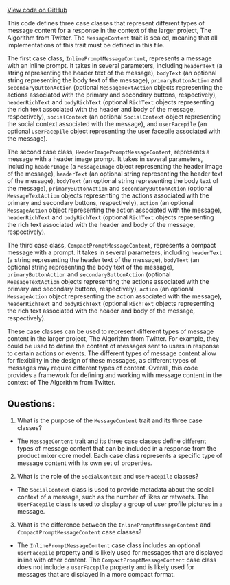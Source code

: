 [View code on GitHub](https://github.com/misbahsy/the-algorithm/product-mixer/core/src/main/scala/com/twitter/product_mixer/core/model/marshalling/response/urt/item/message/MessageContent.scala)

This code defines three case classes that represent different types of message content for a response in the context of the larger project, The Algorithm from Twitter. The `MessageContent` trait is sealed, meaning that all implementations of this trait must be defined in this file. 

The first case class, `InlinePromptMessageContent`, represents a message with an inline prompt. It takes in several parameters, including `headerText` (a string representing the header text of the message), `bodyText` (an optional string representing the body text of the message), `primaryButtonAction` and `secondaryButtonAction` (optional `MessageTextAction` objects representing the actions associated with the primary and secondary buttons, respectively), `headerRichText` and `bodyRichText` (optional `RichText` objects representing the rich text associated with the header and body of the message, respectively), `socialContext` (an optional `SocialContext` object representing the social context associated with the message), and `userFacepile` (an optional `UserFacepile` object representing the user facepile associated with the message).

The second case class, `HeaderImagePromptMessageContent`, represents a message with a header image prompt. It takes in several parameters, including `headerImage` (a `MessageImage` object representing the header image of the message), `headerText` (an optional string representing the header text of the message), `bodyText` (an optional string representing the body text of the message), `primaryButtonAction` and `secondaryButtonAction` (optional `MessageTextAction` objects representing the actions associated with the primary and secondary buttons, respectively), `action` (an optional `MessageAction` object representing the action associated with the message), `headerRichText` and `bodyRichText` (optional `RichText` objects representing the rich text associated with the header and body of the message, respectively).

The third case class, `CompactPromptMessageContent`, represents a compact message with a prompt. It takes in several parameters, including `headerText` (a string representing the header text of the message), `bodyText` (an optional string representing the body text of the message), `primaryButtonAction` and `secondaryButtonAction` (optional `MessageTextAction` objects representing the actions associated with the primary and secondary buttons, respectively), `action` (an optional `MessageAction` object representing the action associated with the message), `headerRichText` and `bodyRichText` (optional `RichText` objects representing the rich text associated with the header and body of the message, respectively).

These case classes can be used to represent different types of message content in the larger project, The Algorithm from Twitter. For example, they could be used to define the content of messages sent to users in response to certain actions or events. The different types of message content allow for flexibility in the design of these messages, as different types of messages may require different types of content. Overall, this code provides a framework for defining and working with message content in the context of The Algorithm from Twitter.
## Questions: 
 1. What is the purpose of the `MessageContent` trait and its three case classes?
- The `MessageContent` trait and its three case classes define different types of message content that can be included in a response from the product mixer core model. Each case class represents a specific type of message content with its own set of properties.

2. What is the role of the `SocialContext` and `UserFacepile` classes?
- The `SocialContext` class is used to provide metadata about the social context of a message, such as the number of likes or retweets. The `UserFacepile` class is used to display a group of user profile pictures in a message.

3. What is the difference between the `InlinePromptMessageContent` and `CompactPromptMessageContent` case classes?
- The `InlinePromptMessageContent` case class includes an optional `userFacepile` property and is likely used for messages that are displayed inline with other content. The `CompactPromptMessageContent` case class does not include a `userFacepile` property and is likely used for messages that are displayed in a more compact format.